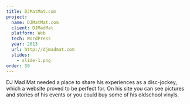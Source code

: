 ```yaml
---
title: DJMatMat.com
project:
  name: DJMatMat.com
  client: DJMadMat
  platform: Web
  tech: WordPress
  year: 2013
  url: http://djmadmat.com
  slides:
    - slide-1.png
order: 50
---
```


DJ Mad Mat needed a place to share his experiences as a disc-jockey, which a website proved to be perfect for. On his site you can see pictures and stories of his events or you could buy some of his oldschool vinyls.
